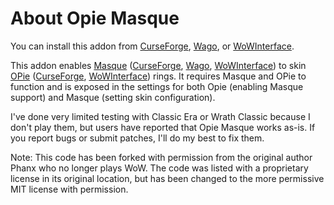 # About Opie Masque

You can install this addon from [CurseForge](https://www.curseforge.com/wow/addons/opie-masque-revived "CurseForge"), [Wago](https://addons.wago.io/addons/opiemasque), or [WoWInterface](https://wowinterface.com/downloads/info26505-OPieMasque.html).

This addon enables [Masque](https://github.com/SFX-WoW/Masque) ([CurseForge](https://www.curseforge.com/wow/addons/masque), [Wago](https://addons.wago.io/addons/masque), [WoWInterface](https://wowinterface.com/downloads/info12097-Masque.html)) to skin [OPie](https://www.townlong-yak.com/addons/opie) ([CurseForge](https://www.curseforge.com/wow/addons/opie), [WoWInterface](https://wowinterface.com/downloads/info9094-OPie.html)) rings.  It requires Masque and OPie to function and is exposed in the settings for both Opie (enabling Masque support) and Masque (setting skin configuration).

I've done very limited testing with Classic Era or Wrath Classic because I don't play them, but users have reported that Opie Masque works as-is.  If you report bugs or submit patches, I'll do my best to fix them.

Note: This code has been forked with permission from the original author Phanx who no longer plays WoW.  The code was listed with a proprietary license in its original location, but has been changed to the more permissive MIT license with permission.
